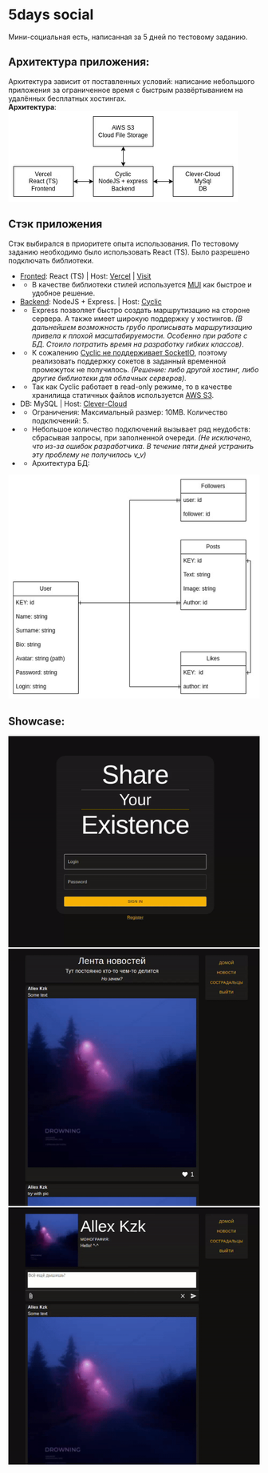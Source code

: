 # 5days social
Мини-социальная есть, написанная за 5 дней по тестовому заданию.
## Архитектура приложения:
Архитектура зависит от поставленных условий: написание небольшого приложения за ограниченное время с быстрым развёртыванием на удалённых бесплатных хостингах. 
</br> **Архитектура**:</br>
![Архитектура приложения](./sources/architec.jpg)
</br>
## Стэк приложения
Стэк выбирался в приоритете опыта использования. По тестовому заданию необходимо было использовать React (TS). Было разрешено подключать библиотеки. 
- [Fronted](https://github.com/AllexKzk/mini-social-front-SYE): React (TS) | Host: [Vercel](https://vercel.com/) | [Visit](https://mini-social-front-sye.vercel.app)  <br/>
- - В качестве библиотеки стилей используется [MUI](https://mui.com/) как быстрое и удобное решение.
- [Backend](https://github.com/AllexKzk/mini-social-back-SYE): NodeJS + Express. | Host: [Cyclic](https://app.cyclic.sh/#/) <br/> 
- - Express позволяет быстро создать маршрутизацию на стороне сервера. А также имеет широкую поддержку у хостингов. *(В дальнейшем возможность грубо прописывать маршрутизацию привела к плохой масштабируемости. Особенно при работе с БД. Стоило потратить время на разработку гибких классов)*.
- - К сожалению [Cyclic не поддерживает SocketIO](https://docs.cyclic.sh/serverless/on-demand), поэтому реализовать поддержку сокетов в заданный временной промежуток не получилось. *(Решение: либо другой хостинг, либо другие библиотеки для облачных серверов).*
- - Так как Cyclic работает в read-only режиме, то в качестве хранилища статичных файлов используется [AWS S3](https://docs.cyclic.sh/concepts/storage).
- DB: MySQL | Host: [Clever-Cloud](https://console.clever-cloud.com/)
- - Ограничения: Максимальный размер: 10MB. Количество подключений: 5.
- - Небольшое количество подключений вызывает ряд неудобств: сбрасывая запросы, при заполненной очереди. *(Не исключено, что из-за ошибок разработчика. В течение пяти дней устранить эту проблему не получилось v_v)*
- - Архитектура БД:

![Архитектура DB](/sources/DB.jpg)
## Showcase:
![Showcase: спасибо ezgif](/sources/showcase1.gif)
![Showcase: спасибо ezgif](/sources/showcase2.gif)
![Showcase: спасибо ezgif](/sources/showcase3.gif)



